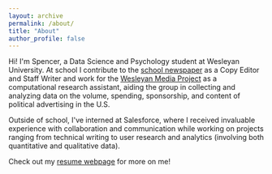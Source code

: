 ```yaml
---
layout: archive
permalink: /about/
title: "About"
author_profile: false
---
```


Hi! I'm Spencer, a Data Science and Psychology student at Wesleyan University. At school I
contribute to the [school newspaper](http://wesleyanargus.com/user/srdean/) as a Copy Editor and Staff Writer and work for the [Wesleyan Media Project](https://mediaproject.wesleyan.edu/) as a computational research assistant, aiding the group in collecting and analyzing data on the volume, spending, sponsorship, and content of political
advertising in the U.S.

Outside of school, I've interned at Salesforce, where I received invaluable experience
with collaboration and communication while working on projects ranging from technical
writing to user research and analytics (involving both quantitative and qualitative data).

Check out my [resume webpage](https://spencerrdean.github.io/) for more on me!
